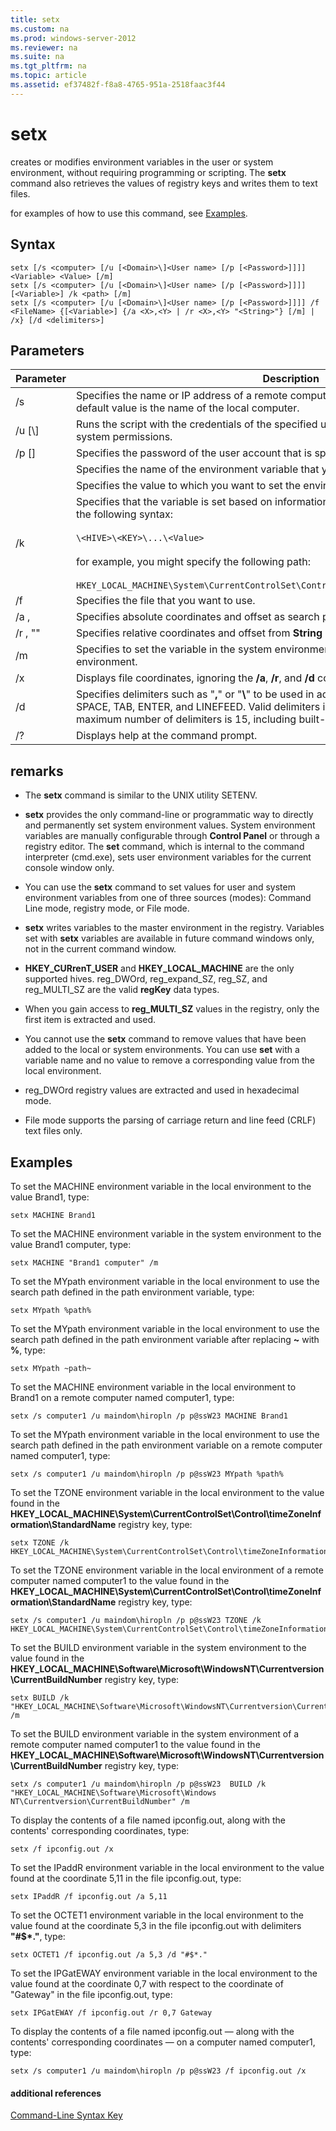 ```yaml
---
title: setx
ms.custom: na
ms.prod: windows-server-2012
ms.reviewer: na
ms.suite: na
ms.tgt_pltfrm: na
ms.topic: article
ms.assetid: ef37482f-f8a8-4765-951a-2518faac3f44
---
```

# setx
creates or modifies environment variables in the user or system environment, without requiring programming or scripting. The **setx** command also retrieves the values of registry keys and writes them to text files.

for examples of how to use this command, see [Examples](#BKMK_examples).

## Syntax

```
setx [/s <computer> [/u [<Domain>\]<User name> [/p [<Password>]]]] <Variable> <Value> [/m]
setx [/s <computer> [/u [<Domain>\]<User name> [/p [<Password>]]]] [<Variable>] /k <path> [/m]
setx [/s <computer> [/u [<Domain>\]<User name> [/p [<Password>]]]] /f <FileName> {[<Variable>] {/a <X>,<Y> | /r <X>,<Y> "<String>"} [/m] | /x} [/d <delimiters>]
```

## Parameters

|Parameter|Description|
|-------------|---------------|
|\/s <computer>|Specifies the name or IP address of a remote computer. Do not use backslashes. The default value is the name of the local computer.|
|\/u \[<Domain>\\\]<User name>|Runs the script with the credentials of the specified user account. The default value is the system permissions.|
|\/p \[<Password>\]|Specifies the password of the user account that is specified in the **\/u** parameter.|
|<Variable>|Specifies the name of the environment variable that you want to set.|
|<Value>|Specifies the value to which you want to set the environment variable.|
|\/k <path>|Specifies that the variable is set based on information from a registry key. The p*ath* uses the following syntax:<br /><br />`\<HIVE>\<KEY>\...\<Value>`<br /><br />for example, you might specify the following path:<br /><br />`HKEY_LOCAL_MACHINE\System\CurrentControlSet\Control\timeZoneInformation\StandardName`|
|\/f <File name>|Specifies the file that you want to use.|
|\/a <X>,<Y>|Specifies absolute coordinates and offset as search parameters.|
|\/r <X>,<Y> "<String>"|Specifies relative coordinates and offset from **String** as search parameters.|
|\/m|Specifies to set the variable in the system environment. The default setting is the local environment.|
|\/x|Displays file coordinates, ignoring the **\/a**, **\/r**, and **\/d** command\-line options.|
|\/d <delimiters>|Specifies delimiters such as "**,**" or "**\\**" to be used in addition to the four built\-in delimiters — SPACE, TAB, ENTER, and LINEFEED. Valid delimiters include any ASCII character. The maximum number of delimiters is 15, including built\-in delimiters.|
|\/?|Displays help at the command prompt.|

## remarks

-   The **setx** command is similar to the UNIX utility SETENV.

-   **setx** provides the only command\-line or programmatic way to directly and permanently set system environment values. System environment variables are manually configurable through **Control Panel** or through a registry editor. The **set** command, which is internal to the command interpreter \(cmd.exe\), sets user environment variables for the current console window only.

-   You can use the **setx** command to set values for user and system environment variables from one of three sources \(modes\): Command Line mode, registry mode, or File mode.

-   **setx** writes variables to the master environment in the registry. Variables set with **setx** variables are available in future command windows only, not in the current command window.

-   **HKEY\_CURrenT\_USER** and **HKEY\_LOCAL\_MACHINE** are the only supported hives. reg\_DWOrd, reg\_expand\_SZ, reg\_SZ, and reg\_MULTI\_SZ are the valid **regKey** data types.

-   When you gain access to **reg\_MULTI\_SZ** values in the registry, only the first item is extracted and used.

-   You cannot use the **setx** command to remove values that have been added to the local or system environments. You can use **set** with a variable name and no value to remove a corresponding value from the local environment.

-   reg\_DWOrd registry values are extracted and used in hexadecimal mode.

-   File mode supports the parsing of carriage return and line feed \(CRLF\) text files only.

## <a name="BKMK_examples"></a>Examples
To set the MACHINE environment variable in the local environment to the value Brand1, type:

```
setx MACHINE Brand1
```

To set the MACHINE environment variable in the system environment to the value Brand1 computer, type:

```
setx MACHINE "Brand1 computer" /m
```

To set the MYpath environment variable in the local environment to use the search path defined in the path environment variable, type:

```
setx MYpath %path%
```

To set the MYpath environment variable in the local environment to use the search path defined in the path environment variable after replacing **~** with **%**, type:

```
setx MYpath ~path~ 
```

To set the MACHINE environment variable in the local environment to Brand1 on a remote computer named computer1, type:

```
setx /s computer1 /u maindom\hiropln /p p@ssW23 MACHINE Brand1
```

To set the MYpath environment variable in the local environment to use the search path defined in the path environment variable on a remote computer named computer1, type:

```
setx /s computer1 /u maindom\hiropln /p p@ssW23 MYpath %path%
```

To set the TZONE environment variable in the local environment to the value found in the **HKEY\_LOCAL\_MACHINE\\System\\CurrentControlSet\\Control\\timeZoneInformation\\StandardName** registry key, type:

```
setx TZONE /k HKEY_LOCAL_MACHINE\System\CurrentControlSet\Control\timeZoneInformation\StandardName 
```

To set the TZONE environment variable in the local environment of a remote computer named computer1 to the value found in the **HKEY\_LOCAL\_MACHINE\\System\\CurrentControlSet\\Control\\timeZoneInformation\\StandardName** registry key, type:

```
setx /s computer1 /u maindom\hiropln /p p@ssW23 TZONE /k HKEY_LOCAL_MACHINE\System\CurrentControlSet\Control\timeZoneInformation\StandardName 
```

To set the BUILD environment variable in the system environment to the value found in the **HKEY\_LOCAL\_MACHINE\\Software\\Microsoft\\WindowsNT\\Currentversion\\CurrentBuildNumber** registry key, type:

```
setx BUILD /k "HKEY_LOCAL_MACHINE\Software\Microsoft\WindowsNT\Currentversion\CurrentBuildNumber" /m
```

To set the BUILD environment variable in the system environment of a remote computer named computer1 to the value found in the **HKEY\_LOCAL\_MACHINE\\Software\\Microsoft\\WindowsNT\\Currentversion\\CurrentBuildNumber** registry key, type:

```
setx /s computer1 /u maindom\hiropln /p p@ssW23  BUILD /k "HKEY_LOCAL_MACHINE\Software\Microsoft\Windows NT\Currentversion\CurrentBuildNumber" /m
```

To display the contents of a file named ipconfig.out, along with the contents' corresponding coordinates, type:

```
setx /f ipconfig.out /x
```

To set the IPaddR environment variable in the local environment to the value found at the coordinate 5,11 in the file ipconfig.out, type:

```
setx IPaddR /f ipconfig.out /a 5,11
```

To set the OCTET1 environment variable in the local environment to the value found at the coordinate 5,3 in the file ipconfig.out with delimiters **"\#$\*."**, type:

```
setx OCTET1 /f ipconfig.out /a 5,3 /d "#$*." 
```

To set the IPGatEWAY environment variable in the local environment to the value found at the coordinate 0,7 with respect to the coordinate of "Gateway" in the file ipconfig.out, type:

```
setx IPGatEWAY /f ipconfig.out /r 0,7 Gateway 
```

To display the contents of a file named ipconfig.out — along with the contents' corresponding coordinates — on a computer named computer1, type:

```
setx /s computer1 /u maindom\hiropln /p p@ssW23 /f ipconfig.out /x 
```

#### additional references
[Command-Line Syntax Key](commandline-syntax-key.md)


